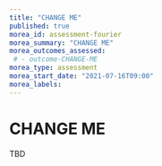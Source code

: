 ```yaml
---
title: "CHANGE ME"
published: true
morea_id: assessment-fourier
morea_summary: "CHANGE ME"
morea_outcomes_assessed:
 # - outcome-CHANGE-ME
morea_type: assessment
morea_start_date: "2021-07-16T09:00"
morea_labels:
---
```

# CHANGE ME

TBD
